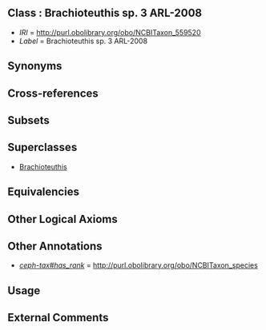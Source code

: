 
## Class : Brachioteuthis sp. 3 ARL-2008

 * *IRI* = http://purl.obolibrary.org/obo/NCBITaxon_559520
 * *Label* = Brachioteuthis sp. 3 ARL-2008

## Synonyms


## Cross-references


## Subsets


## Superclasses

 * [Brachioteuthis](../../NCBITaxon/57/NCBITaxon_61757.md)

## Equivalencies


## Other Logical Axioms


## Other Annotations

 * *[ceph-tax#has_rank](../../ceph-tax#has/nk/ceph-tax#has_rank.md)* = http://purl.obolibrary.org/obo/NCBITaxon_species

## Usage


## External Comments

